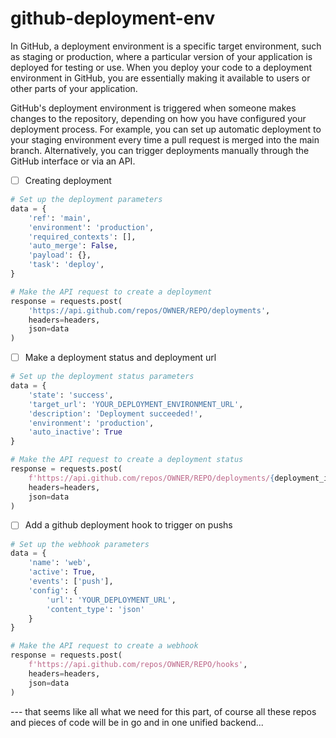 # github-deployment-env

In GitHub, a deployment environment is a specific target environment, such as staging or production, where a particular version of your application is deployed for testing or use. When you deploy your code to a deployment environment in GitHub, you are essentially making it available to users or other parts of your application.

GitHub's deployment environment is triggered when someone makes changes to the repository, depending on how you have configured your deployment process. For example, you can set up automatic deployment to your staging environment every time a pull request is merged into the main branch. Alternatively, you can trigger deployments manually through the GitHub interface or via an API.

- [ ] Creating deployment

```python
# Set up the deployment parameters
data = {
    'ref': 'main',
    'environment': 'production',
    'required_contexts': [],
    'auto_merge': False,
    'payload': {},
    'task': 'deploy',
}

# Make the API request to create a deployment
response = requests.post(
    'https://api.github.com/repos/OWNER/REPO/deployments',
    headers=headers,
    json=data
)
```

- [ ] Make a deployment status and deployment url


```python
# Set up the deployment status parameters
data = {
    'state': 'success',
    'target_url': 'YOUR_DEPLOYMENT_ENVIRONMENT_URL',
    'description': 'Deployment succeeded!',
    'environment': 'production',
    'auto_inactive': True
}

# Make the API request to create a deployment status
response = requests.post(
    f'https://api.github.com/repos/OWNER/REPO/deployments/{deployment_id}/statuses',
    headers=headers,
    json=data
)
```

- [ ] Add a github deployment hook to trigger on pushs

```python
# Set up the webhook parameters
data = {
    'name': 'web',
    'active': True,
    'events': ['push'],
    'config': {
        'url': 'YOUR_DEPLOYMENT_URL',
        'content_type': 'json'
    }
}

# Make the API request to create a webhook
response = requests.post(
    f'https://api.github.com/repos/OWNER/REPO/hooks',
    headers=headers,
    json=data
)
```

--- that seems like all what we need for this part, of course all these repos and pieces of code will be in go and in one unified backend...
